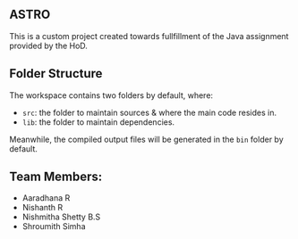 ## ASTRO

This is a custom project created towards fullfillment of the Java assignment provided by the HoD.

## Folder Structure

The workspace contains two folders by default, where:

- `src`: the folder to maintain sources & where the main code resides in.
- `lib`: the folder to maintain dependencies.

Meanwhile, the compiled output files will be generated in the `bin` folder by default.

## Team Members: 
- Aaradhana R
- Nishanth R
- Nishmitha Shetty B.S
- Shroumith Simha 
